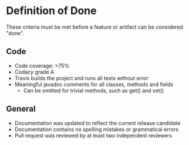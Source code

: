 # Definition of Done 
These criteria must be met before a feature or artifact can be considered "done". 
 
## Code 
- Code coverage: >75% 
- Codacy grade A 
- Travis builds the project and runs all tests without error 
- Meaningful javadoc comments for all classes, methods and fields 
  - Can be omitted for trivial methods, such as get() and set() 
 
## General 
- Documentation was updated to reflect the current release candidate 
- Documentation contains no spelling mistakes or grammatical errors 
- Pull request was reviewed by at least two independent reviewers 